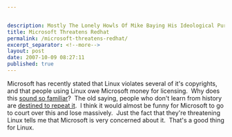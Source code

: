 ```yaml
---


description: Mostly The Lonely Howls Of Mike Baying His Ideological Purity At The Moon
title: Microsoft Threatens Redhat
permalink: /microsoft-threatens-redhat/
excerpt_separator: <!--more-->
layout: post
date: 2007-10-09 08:27:11
published: true
---
```



Microsoft has recently stated that Linux violates several of it's copyrights, and that people using Linux owe Microsoft money for licensing.  Why does this [sound so familiar](http://www.sco.com)?  The old saying, people who don't learn from history are [destined to repeat it](http://www.groklaw.net/article.php?story=20070810165237718).  I think it would almost be funny for Microsoft to go to court over this and lose massively.  Just the fact that they're threatening Linux tells me that Microsoft is very concerned about it.  That's a good thing for Linux.
